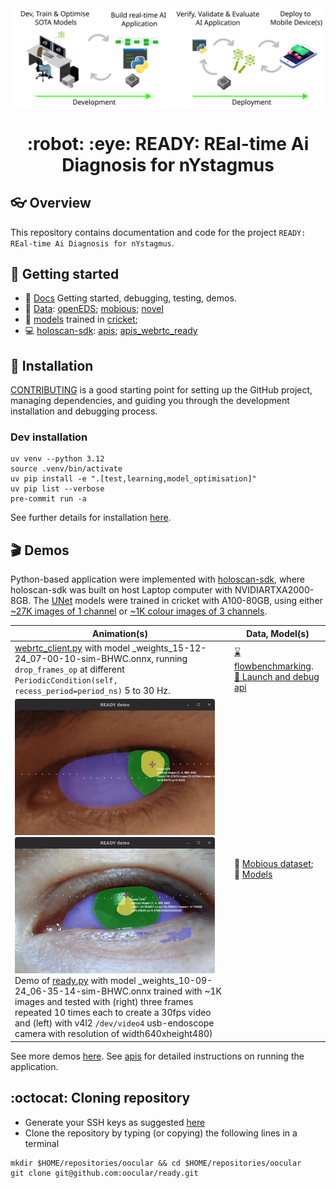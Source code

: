 <div style="text-align: center;" align="center">
  <img src="docs/figs/ready.svg" alt="real-time ai diagnosis for nystagmus" width="600"/>
  <h1> :robot: :eye: READY: REal-time Ai Diagnosis for nYstagmus </h1>
</div>

## :eyeglasses: Overview
This repository contains documentation and code for the project `READY: REal-time Ai Diagnosis for nYstagmus`.

## :school_satchel: Getting started
* :page_facing_up: [Docs](docs/README.md) Getting started, debugging, testing, demos.
* :floppy_disk: [Data](data/): [openEDS](data/openEDS/); [mobious](data/mobious/); [novel](data/novel/)
* :brain: [models](docs/models) trained in [cricket](docs/cricket); 
* :computer: [holoscan-sdk](docs/holoscan/): [apis](docs/holoscan/apis.md); [apis_webrtc_ready](docs/holoscan/apis_webrtc_ready.md)

## :nut_and_bolt: Installation
[CONTRIBUTING](CONTRIBUTING.md) is a good starting point for setting up the GitHub project, managing dependencies, and guiding you through the development installation and debugging process.

### Dev installation
```
uv venv --python 3.12
source .venv/bin/activate
uv pip install -e ".[test,learning,model_optimisation]"
uv pip list --verbose
pre-commit run -a
```
See further details for installation [here](docs).

## :clapper: Demos
Python-based application were implemented with [holoscan-sdk](docs/holoscan/README.md), where  holoscan-sdk was built on host Laptop computer with NVIDIARTXA2000-8GB.
The [UNet](src/ready/models/unet.py) models were trained in cricket with A100-80GB, using either [~27K images of 1 channel](data/openEDS/README.md) or [~1K colour images of 3 channels](data/mobious/README.md). 

| Animation(s) | Data, Model(s) |
| --- | --- |
| [webrtc_client.py](src/ready/apis/holoscan/webrtc_ready/webrtc_client.py) with model _weights_15-12-24_07-00-10-sim-BHWC.onnx, running `drop_frames_op` at different `PeriodicCondition(self, recess_period=period_ns)` 5 to 30 Hz. | [ :hourglass: flowbenchmarking](data/webrtc/flow_benchmarking/). [:nut_and_bolt: Launch and debug api](docs/holoscan/apis_webrtc_ready.md) |
| ![animation](docs/figs/animations/ready-mobious-2024-09-12_01.22.13-ezgif.com-video-to-gif-converter.gif) ![animation](docs/figs/animations/ready-mobious-2024-09-12_01.30.29-ezgif.com-video-to-gif-converter.gif)                                  Demo of [ready.py](src/ready/apis/holoscan/ready/python/ready.py) with model _weights_10-09-24_06-35-14-sim-BHWC.onnx trained with ~1K images and tested with (right) three frames repeated 10 times each to create a 30fps video and (left) with v4l2 `/dev/video4` usb-endoscope camera with resolution of width640xheight480) | :floppy_disk: [Mobious dataset](data/mobious/); :brain: [Models](data/mobious//models/) | 

See more demos [here](docs/README.md#demos). 
See [apis](docs/holoscan/apis.md) for detailed instructions on running the application.

## :octocat: Cloning repository
* Generate your SSH keys as suggested [here](https://docs.github.com/en/github/authenticating-to-github/generating-a-new-ssh-key-and-adding-it-to-the-ssh-agent)
* Clone the repository by typing (or copying) the following lines in a terminal
```
mkdir $HOME/repositories/oocular && cd $HOME/repositories/oocular
git clone git@github.com:oocular/ready.git
```
